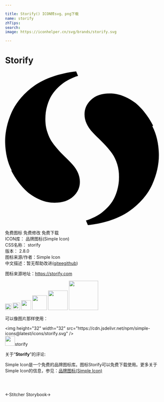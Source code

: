 ```yaml
---

title: Storify() ICON转svg、png下载
name: storify
zhTips: 
search: 
image: https://iconhelper.cn/svg/brands/storify.svg

---
```


# Storify  <small style="font-size: 60%;font-weight: 100"></small>

<div id="svg" class="svg-wrap">
<svg role="img" viewBox="0 0 24 24" xmlns="http://www.w3.org/2000/svg"><title>Storify icon</title><path d="M22.98 8.566c.32.607.563 1.275.732 2.005.17.73.264 1.495.285 2.292.02.795-.061 1.605-.24 2.416-.18.815-.447 1.611-.797 2.388s-.83 1.515-1.441 2.22c-.613.706-1.313 1.339-2.107 1.901-.781.554-1.74 1.034-2.85 1.409-1.111.39-2.326.645-3.646.795l-.299-.721c.074-.015.164-.045.299-.089.137-.046.375-.135.721-.301.359-.15.689-.329 1.02-.54.33-.21.689-.495 1.08-.87.404-.375.734-.779 1.02-1.215.285-.449.525-.99.721-1.649.195-.66.301-1.365.301-2.115 0-.721-.09-1.381-.285-2.01-.195-.631-.451-1.155-.766-1.621-.314-.449-.674-.885-1.049-1.289-.375-.405-.766-.795-1.141-1.155-.391-.36-.734-.735-1.066-1.095-.314-.361-.584-.766-.779-1.215-.195-.45-.3-.916-.3-1.41 0-.885.361-1.65 1.05-2.28.705-.646 1.664-.96 2.895-.96.361 0 .721.029 1.096.105.375.074.824.209 1.334.435.512.226.992.51 1.455.854.467.346.961.84 1.471 1.455.51.619.977 1.335 1.395 2.145l-.109.115zM1.02 15.451c-.319-.607-.563-1.275-.731-2.006-.169-.731-.265-1.494-.285-2.291-.021-.796.061-1.605.24-2.416.181-.816.445-1.612.795-2.388.352-.777.832-1.516 1.44-2.22.615-.705 1.315-1.34 2.109-1.9.78-.556 1.739-1.035 2.851-1.41C8.55.427 9.765.158 11.085.007l.299.711c-.063.014-.158.044-.285.08-.124.039-.359.135-.712.293-.35.156-.687.334-1.013.537-.322.202-.68.489-1.072.861s-.73.777-1.012 1.215c-.284.439-.521.985-.716 1.64-.196.654-.291 1.355-.291 2.107 0 .71.09 1.375.301 2 .195.625.449 1.162.765 1.613.315.466.675.885 1.05 1.307.375.419.766.794 1.141 1.154.375.359.734.734 1.05 1.096.329.375.585.779.78 1.214.195.45.299.915.299 1.41 0 .899-.359 1.666-1.049 2.296-.706.645-1.667.959-2.897.959-.359 0-.72-.03-1.095-.105-.375-.074-.825-.209-1.32-.435-.51-.226-.99-.51-1.47-.855-.466-.345-.96-.84-1.47-1.455-.51-.614-.975-1.334-1.396-2.144l.048-.055z"/></svg>
</div>
<detail full-name='storify'></detail>

<div class="detail-page">
<p>
<span><span class="badge-success badge">免费图标</span> <span class="badge-success badge">免费修改</span>  <span class="badge-success badge">免费下载</span> </span>
<br/>
<span>
ICON库：
<span class="badge-secondary badge">品牌图标(Simple Icon)</span> 
</span>
<br/>
<span>
CSS名称：
<span class="badge-secondary badge">storify</span> 
</span>

<br/>
<span>
版本：
<span class="badge-secondary badge">2.8.0</span> 
</span>
<br/>
<span>图标来源/作者：<span class="badge-light badge">Simple Icon</span></span> 
<br/>
<span class="zh-detail">中文描述：暂无<span class="help-link"><span>帮助改进</span>(<a href="https://gitee.com/liuwave/icon-helper/edit/master/json/brands/storify.json" target="_blank" rel="noopener noreferrer">gitee</a><a href="https://github.com/liuwave/icon-helper/edit/master/json/brands/storify.json" target="_blank" rel="noopener noreferrer">github</a></span>)</span><br/>
</p>
</div><div class="description description alert alert-light"><p>图标来源地址：<a href="https://storify.com" target="_blank" rel="noopener noreferrer">https://storify.com</a></p></div>
<div class="alert alert-dark">
<img height="21" width="21" src="https://cdn.jsdelivr.net/npm/simple-icons@latest/icons/storify.svg" />
<img height="24" width="24" src="https://cdn.jsdelivr.net/npm/simple-icons@latest/icons/storify.svg" />
<img height="32" width="32" src="https://cdn.jsdelivr.net/npm/simple-icons@latest/icons/storify.svg" />
<img height="48" width="48" src="https://cdn.jsdelivr.net/npm/simple-icons@latest/icons/storify.svg" />
<img height="64" width="64" src="https://cdn.jsdelivr.net/npm/simple-icons@latest/icons/storify.svg" />
<img height="96" width="96" src="https://cdn.jsdelivr.net/npm/simple-icons@latest/icons/storify.svg" />

</div>
<div>
  <p>可以像图片那样使用：    
  </p>
  <div class="alert alert-primary" style="font-size: 14px">
    &lt;img height="32" width="32" src="https://cdn.jsdelivr.net/npm/simple-icons@latest/icons/storify.svg" /&gt;
    <copy-btn content='<img height="32" width="32" src="https://cdn.jsdelivr.net/npm/simple-icons@latest/icons/storify.svg" />'></copy-btn>
  </div>
  <div class="alert alert-secondary">
    <img height="32" width="32" src="https://cdn.jsdelivr.net/npm/simple-icons@latest/icons/storify.svg" />storify
    <copy-btn content="storify" btn-title="复制图标名称"></copy-btn>
  </div>
</div>
<div class="icon-detail__container">
<p>关于“<b>Storify</b>”的评论:</p>
</div>
<Vssue title="关于“Storify”的评论" />
<div><p>Simple Icon是一个免费的品牌图标库。图标Storify可以免费下载使用。更多关于  Simple Icon的信息，参见：<a target="_blank" href="https://iconhelper.cn/brands.html">品牌图标(Simple Icon)</a>
</p></div>


<div style="padding:2rem 0 " class="page-nav"><p class="inner"><span class="prev">←<router-link to="/icon/stitcher.html">Stitcher</router-link></span> <span class="next"><router-link to="/icon/storybook.html">Storybook</router-link>→</span></p></div>
